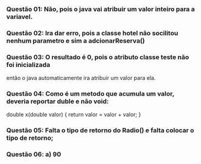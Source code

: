 ### Questão 01: Não, pois o java vai atribuir um valor inteiro para a variavel.


### Questão 02: Ira dar erro, pois a classe hotel não socilitou nenhum parametro e sim a adcionarReserva()


### Questão 03: O resultado é 0, pois o atributo classe teste não foi inicializada
então o java automaticamente ira atribuir um valor para ela.


### Questão 04: Como é um metodo que acumula um valor, deveria reportar duble e não void:
double x(double valor) {
    return valor = valor + valor;
}


### Questão 05: Falta o tipo de retorno do Radio() e falta colocar o tipo de retorno;


### Questão 06: a) 90
